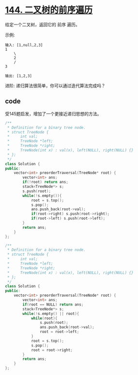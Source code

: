 # [144. 二叉树的前序遍历](https://leetcode-cn.com/problems/binary-tree-preorder-traversal/)

给定一个二叉树，返回它的 前序 遍历。

示例:

    输入: [1,null,2,3]  
    1
        \
        2
        /
    3 

    输出: [1,2,3]
进阶: 递归算法很简单，你可以通过迭代算法完成吗？

## code

受145题启发，增加了一个更接近递归思想的方法。

```c++
/**
 * Definition for a binary tree node.
 * struct TreeNode {
 *     int val;
 *     TreeNode *left;
 *     TreeNode *right;
 *     TreeNode(int x) : val(x), left(NULL), right(NULL) {}
 * };
 */
class Solution {
public:
    vector<int> preorderTraversal(TreeNode* root) {
        vector<int> ans;
        if(!root) return ans;
        stack<TreeNode*> s;
        s.push(root);
        while(!s.empty()){
            root = s.top();
            s.pop();
            ans.push_back(root->val);
            if(root->right) s.push(root->right);
            if(root->left) s.push(root->left);
        }
        return ans;
    }
};
```

```c++
/**
 * Definition for a binary tree node.
 * struct TreeNode {
 *     int val;
 *     TreeNode *left;
 *     TreeNode *right;
 *     TreeNode(int x) : val(x), left(NULL), right(NULL) {}
 * };
 */
class Solution {
public:
    vector<int> preorderTraversal(TreeNode* root) {
        vector<int> ans;
        if(root == NULL) return ans;
        stack<TreeNode*> s;
        while(!s.empty() || root){
            while(root){
                s.push(root);
                ans.push_back(root->val);
                root = root->left;
            }
            root = s.top();
            s.pop();
            root = root->right;
        }
        return ans;
    }
};
```
